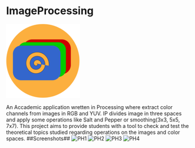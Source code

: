 # ImageProcessing 
![Logo](data/icon.png)

An Accademic application wretten in Processing where extract color channels from images in RGB and YUV.
IP divides image in three spaces and apply some operations like Salt and Pepper or smoothing(3x3, 5x5, 7x7).
This project aims to provide students with a tool to check and test the theoretical topics studied regarding operations on the images and color spaces.
##Screenshots##
![PH1](https://preview.ibb.co/i9wCGF/image_2017_03_23_11_52_01.png)
![PH2](https://preview.ibb.co/myv6bF/image_2017_03_23_11_52_43.png)
![PH3](https://preview.ibb.co/fsFHiv/image_2017_03_23_11_53_53.png)
![PH4](https://preview.ibb.co/coqTqa/image_2017_03_23_11_55_08.png)
